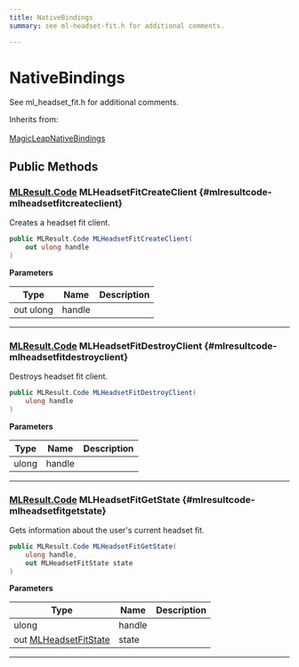 ```yaml
---
title: NativeBindings
summary: see ml-headset-fit.h for additional comments. 

---
```


# NativeBindings




See ml&#95;headset&#95;fit.h for additional comments.   


Inherits from: <br></br>[MagicLeapNativeBindings](/versioned_docs/version-14-Jun-2023/unity-api/api/UnityEngine.XR.MagicLeap.Native/MagicLeapNativeBindings/UnityEngine.XR.MagicLeap.Native.MagicLeapNativeBindings.md)




## Public Methods

### [MLResult.Code](/versioned_docs/version-14-Jun-2023/unity-api/api/UnityEngine.XR.MagicLeap/UnityEngine.XR.MagicLeap.MLResult.md#enums-code) MLHeadsetFitCreateClient {#mlresultcode-mlheadsetfitcreateclient}

Creates a headset fit client. 

```csharp
public MLResult.Code MLHeadsetFitCreateClient(
    out ulong handle
)
```


**Parameters**

| Type | Name  | Description  | 
|--|--|--|
| out ulong |handle||






-----------

### [MLResult.Code](/versioned_docs/version-14-Jun-2023/unity-api/api/UnityEngine.XR.MagicLeap/UnityEngine.XR.MagicLeap.MLResult.md#enums-code) MLHeadsetFitDestroyClient {#mlresultcode-mlheadsetfitdestroyclient}

Destroys headset fit client. 

```csharp
public MLResult.Code MLHeadsetFitDestroyClient(
    ulong handle
)
```


**Parameters**

| Type | Name  | Description  | 
|--|--|--|
| ulong |handle||






-----------

### [MLResult.Code](/versioned_docs/version-14-Jun-2023/unity-api/api/UnityEngine.XR.MagicLeap/UnityEngine.XR.MagicLeap.MLResult.md#enums-code) MLHeadsetFitGetState {#mlresultcode-mlheadsetfitgetstate}

Gets information about the user's current headset fit. 

```csharp
public MLResult.Code MLHeadsetFitGetState(
    ulong handle,
    out MLHeadsetFitState state
)
```


**Parameters**

| Type | Name  | Description  | 
|--|--|--|
| ulong |handle||
| out [MLHeadsetFitState](/versioned_docs/version-14-Jun-2023/unity-api/api/UnityEngine.XR.MagicLeap/MLHeadsetFit/NativeBindings/UnityEngine.XR.MagicLeap.MLHeadsetFit.NativeBindings.MLHeadsetFitState.md) |state||






-----------


